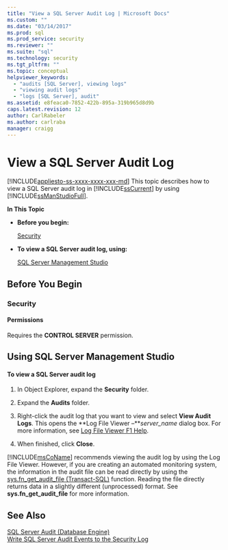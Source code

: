 ```yaml
---
title: "View a SQL Server Audit Log | Microsoft Docs"
ms.custom: ""
ms.date: "03/14/2017"
ms.prod: sql
ms.prod_service: security
ms.reviewer: ""
ms.suite: "sql"
ms.technology: security
ms.tgt_pltfrm: ""
ms.topic: conceptual
helpviewer_keywords: 
  - "audits [SQL Server], viewing logs"
  - "viewing audit logs"
  - "logs [SQL Server], audit"
ms.assetid: e8feaca0-7852-422b-895a-319b965d8d9b
caps.latest.revision: 12
author: CarlRabeler
ms.author: carlraba
manager: craigg
---
```

# View a SQL Server Audit Log
[!INCLUDE[appliesto-ss-xxxx-xxxx-xxx-md](../../../includes/appliesto-ss-xxxx-xxxx-xxx-md.md)]
  This topic describes how to view a SQL Server audit log in [!INCLUDE[ssCurrent](../../../includes/sscurrent-md.md)] by using [!INCLUDE[ssManStudioFull](../../../includes/ssmanstudiofull-md.md)].  
  
 **In This Topic**  
  
-   **Before you begin:**  
  
     [Security](#Security)  
  
-   **To view a SQL Server audit log, using:**  
  
     [SQL Server Management Studio](#SSMSProcedure)  
  
##  <a name="BeforeYouBegin"></a> Before You Begin  
  
###  <a name="Security"></a> Security  
  
####  <a name="Permissions"></a> Permissions  
 Requires the **CONTROL SERVER** permission.  
  
##  <a name="SSMSProcedure"></a> Using SQL Server Management Studio  
  
#### To view a SQL Server audit log  
  
1.  In Object Explorer, expand the **Security** folder.  
  
2.  Expand the **Audits** folder.  
  
3.  Right-click the audit log that you want to view and select **View Audit Logs**. This opens the **Log File Viewer –***server_name* dialog box. For more information, see [Log File Viewer F1 Help](../../../relational-databases/logs/log-file-viewer-f1-help.md).  
  
4.  When finished, click **Close**.  
  
 [!INCLUDE[msCoName](../../../includes/msconame-md.md)] recommends viewing the audit log by using the Log File Viewer. However, if you are creating an automated monitoring system, the information in the audit file can be read directly by using the [sys.fn_get_audit_file &#40;Transact-SQL&#41;](../../../relational-databases/system-functions/sys-fn-get-audit-file-transact-sql.md) function. Reading the file directly returns data in a slightly different (unprocessed) format. See **sys.fn_get_audit_file** for more information.  
  
## See Also  
 [SQL Server Audit &#40;Database Engine&#41;](../../../relational-databases/security/auditing/sql-server-audit-database-engine.md)   
 [Write SQL Server Audit Events to the Security Log](../../../relational-databases/security/auditing/write-sql-server-audit-events-to-the-security-log.md)  
  
  
